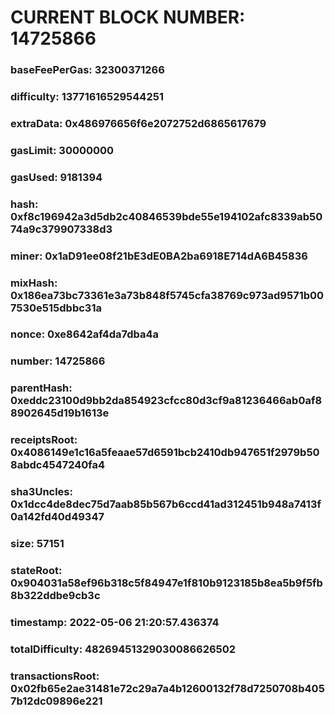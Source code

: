 # CURRENT BLOCK NUMBER: 14725866

### baseFeePerGas: 32300371266
### difficulty: 13771616529544251
### extraData: 0x486976656f6e2072752d6865617679
### gasLimit: 30000000
### gasUsed: 9181394
### hash: 0xf8c196942a3d5db2c40846539bde55e194102afc8339ab5074a9c379907338d3
### miner: 0x1aD91ee08f21bE3dE0BA2ba6918E714dA6B45836
### mixHash: 0x186ea73bc73361e3a73b848f5745cfa38769c973ad9571b007530e515dbbc31a
### nonce: 0xe8642af4da7dba4a
### number: 14725866
### parentHash: 0xeddc23100d9bb2da854923cfcc80d3cf9a81236466ab0af88902645d19b1613e
### receiptsRoot: 0x4086149e1c16a5feaae57d6591bcb2410db947651f2979b508abdc4547240fa4
### sha3Uncles: 0x1dcc4de8dec75d7aab85b567b6ccd41ad312451b948a7413f0a142fd40d49347
### size: 57151
### stateRoot: 0x904031a58ef96b318c5f84947e1f810b9123185b8ea5b9f5fb8b322ddbe9cb3c
### timestamp: 2022-05-06 21:20:57.436374
### totalDifficulty: 48269451329030086626502
### transactionsRoot: 0x02fb65e2ae31481e72c29a7a4b12600132f78d7250708b4057b12dc09896e221
